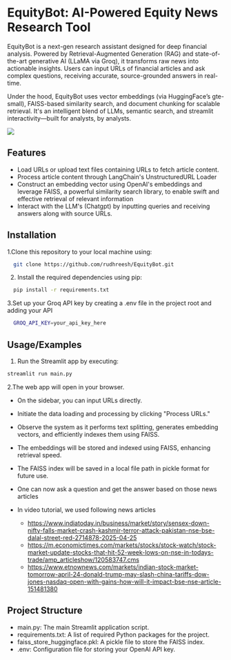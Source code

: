 
# EquityBot: AI-Powered Equity News Research Tool 

EquityBot is a next-gen research assistant designed for deep financial analysis. Powered by Retrieval-Augmented Generation (RAG) and state-of-the-art generative AI (LLaMA via Groq), it transforms raw news into actionable insights. Users can input URLs of financial articles and ask complex questions, receiving accurate, source-grounded answers in real-time.

Under the hood, EquityBot uses vector embeddings (via HuggingFace’s gte-small), FAISS-based similarity search, and document chunking for scalable retrieval. It's an intelligent blend of LLMs, semantic search, and streamlit interactivity—built for analysts, by analysts.

![](research_tool_sample.jpg)

## Features

- Load URLs or upload text files containing URLs to fetch article content.
- Process article content through LangChain's UnstructuredURL Loader
- Construct an embedding vector using OpenAI's embeddings and leverage FAISS, a powerful similarity search library, to enable swift and effective retrieval of relevant information
- Interact with the LLM's (Chatgpt) by inputting queries and receiving answers along with source URLs.


## Installation

1.Clone this repository to your local machine using:

```bash
  git clone https://github.com/rudhreesh/EquityBot.git
```
2. Install the required dependencies using pip:

```bash
  pip install -r requirements.txt
```
3.Set up your Groq API key by creating a .env file in the project root and adding your API

```bash
  GROQ_API_KEY=your_api_key_here
```
## Usage/Examples

1. Run the Streamlit app by executing:
```bash
streamlit run main.py

```

2.The web app will open in your browser.

- On the sidebar, you can input URLs directly.

- Initiate the data loading and processing by clicking "Process URLs."

- Observe the system as it performs text splitting, generates embedding vectors, and efficiently indexes them using FAISS.

- The embeddings will be stored and indexed using FAISS, enhancing retrieval speed.

- The FAISS index will be saved in a local file path in pickle format for future use.
- One can now ask a question and get the answer based on those news articles
- In video tutorial, we used following news articles
  - https://www.indiatoday.in/business/market/story/sensex-down-nifty-falls-market-crash-kashmir-terror-attack-pakistan-nse-bse-dalal-street-red-2714878-2025-04-25
  - https://m.economictimes.com/markets/stocks/stock-watch/stock-market-update-stocks-that-hit-52-week-lows-on-nse-in-todays-trade/amp_articleshow/120583747.cms
  - https://www.etnownews.com/markets/indian-stock-market-tomorrow-april-24-donald-trump-may-slash-china-tariffs-dow-jones-nasdaq-open-with-gains-how-will-it-impact-bse-nse-article-151481380

## Project Structure

- main.py: The main Streamlit application script.
- requirements.txt: A list of required Python packages for the project.
- faiss_store_huggingface.pkl: A pickle file to store the FAISS index.
- .env: Configuration file for storing your OpenAI API key.
